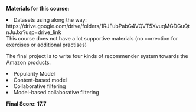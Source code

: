 <b>Materials for this course:</b>
<li>Datasets using along the way: https://drive.google.com/drive/folders/1RJFubPabG4VQVT5XvuqMGDGuQtnJuJxr?usp=drive_link</li>
This course does not have a lot supportive materials (no correction for exercises or additional practises)

The final project is to write four kinds of recommender system towards the Amazon products.
<li>Popularity Model</li>
<li>Content-based model</li>
<li>Collaborative filtering</li>
<li>Model-based collaborative filtering</li>
      
**Final Score: 17.7**
